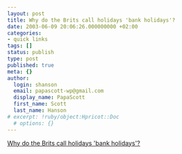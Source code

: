 ```yaml
---
layout: post
title: Why do the Brits call holidays 'bank holidays'?
date: 2003-06-09 20:06:26.000000000 +02:00
categories:
- quick links
tags: []
status: publish
type: post
published: true
meta: {}
author:
  login: shanson
  email: papascott-wp@gmail.com
  display_name: PapaScott
  first_name: Scott
  last_name: Hanson
# excerpt: !ruby/object:Hpricot::Doc
  # options: {}
---
```

<p><a title="And why do they call vacations 'holidays'? Just to confuse us?" href="http://www.takeourword.com/TOW135/page2.html">Why do the Brits call holidays 'bank holidays'?</a></p>
